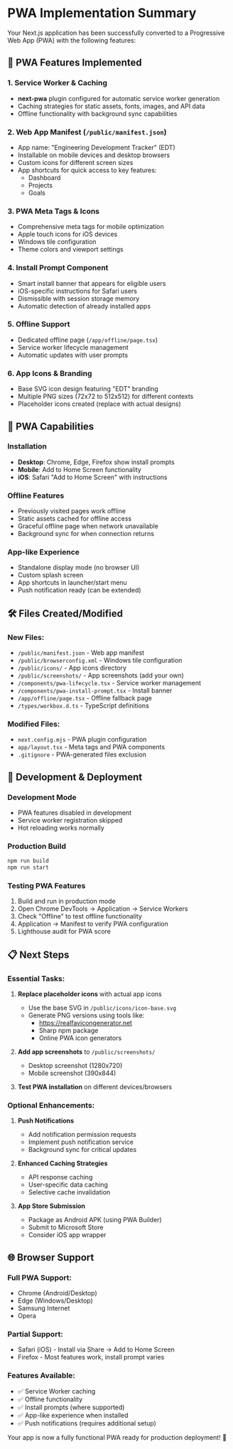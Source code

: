 # PWA Implementation Summary

Your Next.js application has been successfully converted to a Progressive Web App (PWA) with the following features:

## 🚀 PWA Features Implemented

### 1. Service Worker & Caching
- **next-pwa** plugin configured for automatic service worker generation
- Caching strategies for static assets, fonts, images, and API data
- Offline functionality with background sync capabilities

### 2. Web App Manifest (`/public/manifest.json`)
- App name: "Engineering Development Tracker" (EDT)
- Installable on mobile devices and desktop browsers
- Custom icons for different screen sizes
- App shortcuts for quick access to key features:
  - Dashboard
  - Projects
  - Goals

### 3. PWA Meta Tags & Icons
- Comprehensive meta tags for mobile optimization
- Apple touch icons for iOS devices
- Windows tile configuration
- Theme colors and viewport settings

### 4. Install Prompt Component
- Smart install banner that appears for eligible users
- iOS-specific instructions for Safari users
- Dismissible with session storage memory
- Automatic detection of already installed apps

### 5. Offline Support
- Dedicated offline page (`/app/offline/page.tsx`)
- Service worker lifecycle management
- Automatic updates with user prompts

### 6. App Icons & Branding
- Base SVG icon design featuring "EDT" branding
- Multiple PNG sizes (72x72 to 512x512) for different contexts
- Placeholder icons created (replace with actual designs)

## 📱 PWA Capabilities

### Installation
- **Desktop**: Chrome, Edge, Firefox show install prompts
- **Mobile**: Add to Home Screen functionality
- **iOS**: Safari "Add to Home Screen" with instructions

### Offline Features
- Previously visited pages work offline
- Static assets cached for offline access
- Graceful offline page when network unavailable
- Background sync for when connection returns

### App-like Experience
- Standalone display mode (no browser UI)
- Custom splash screen
- App shortcuts in launcher/start menu
- Push notification ready (can be extended)

## 🛠️ Files Created/Modified

### New Files:
- `/public/manifest.json` - Web app manifest
- `/public/browserconfig.xml` - Windows tile configuration
- `/public/icons/` - App icons directory
- `/public/screenshots/` - App screenshots (add your own)
- `/components/pwa-lifecycle.tsx` - Service worker management
- `/components/pwa-install-prompt.tsx` - Install banner
- `/app/offline/page.tsx` - Offline fallback page
- `/types/workbox.d.ts` - TypeScript definitions

### Modified Files:
- `next.config.mjs` - PWA plugin configuration
- `app/layout.tsx` - Meta tags and PWA components
- `.gitignore` - PWA-generated files exclusion

## 🔧 Development & Deployment

### Development Mode
- PWA features disabled in development
- Service worker registration skipped
- Hot reloading works normally

### Production Build
```bash
npm run build
npm run start
```

### Testing PWA Features
1. Build and run in production mode
2. Open Chrome DevTools → Application → Service Workers
3. Check "Offline" to test offline functionality
4. Application → Manifest to verify PWA configuration
5. Lighthouse audit for PWA score

## 📋 Next Steps

### Essential Tasks:
1. **Replace placeholder icons** with actual app icons
   - Use the base SVG in `/public/icons/icon-base.svg`
   - Generate PNG versions using tools like:
     - https://realfavicongenerator.net
     - Sharp npm package
     - Online PWA icon generators

2. **Add app screenshots** to `/public/screenshots/`
   - Desktop screenshot (1280x720)
   - Mobile screenshot (390x844)

3. **Test PWA installation** on different devices/browsers

### Optional Enhancements:
1. **Push Notifications**
   - Add notification permission requests
   - Implement push notification service
   - Background sync for critical updates

2. **Enhanced Caching Strategies**
   - API response caching
   - User-specific data caching
   - Selective cache invalidation

3. **App Store Submission**
   - Package as Android APK (using PWA Builder)
   - Submit to Microsoft Store
   - Consider iOS app wrapper

## 🌐 Browser Support

### Full PWA Support:
- Chrome (Android/Desktop)
- Edge (Windows/Desktop)
- Samsung Internet
- Opera

### Partial Support:
- Safari (iOS) - Install via Share → Add to Home Screen
- Firefox - Most features work, install prompt varies

### Features Available:
- ✅ Service Worker caching
- ✅ Offline functionality
- ✅ Install prompts (where supported)
- ✅ App-like experience when installed
- ✅ Push notifications (requires additional setup)

Your app is now a fully functional PWA ready for production deployment! 🎉
